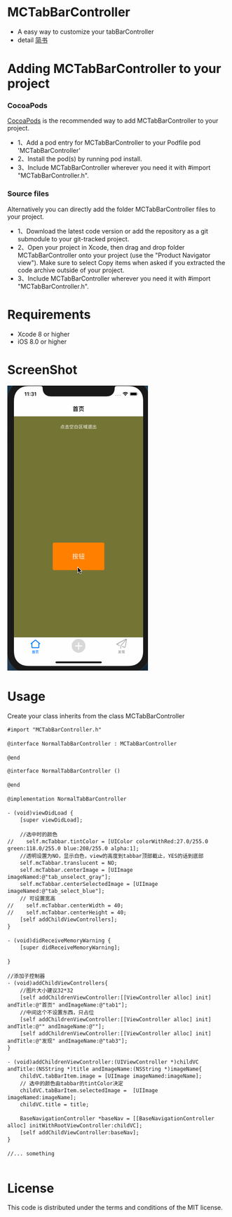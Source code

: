 
# MCTabBarController
* A easy way to customize your tabBarController
* detail [简书](https://www.jianshu.com/p/5160a1b48679)

# Adding MCTabBarController to your project
### CocoaPods 
[CocoaPods](https://cocoapods.org) is the recommended way to add MCTabBarController to your project.
* 1、Add a pod entry for MCTabBarController to your Podfile pod 'MCTabBarController'
* 2、Install the pod(s) by running pod install.
* 3、Include MCTabBarController wherever you need it with #import "MCTabBarController.h".

### Source files
Alternatively you can directly add the folder MCTabBarController files to your project.
* 1、Download the latest code version or add the repository as a git submodule to your git-tracked project.
* 2、Open your project in Xcode, then drag and drop folder MCTabBarController onto your project (use the "Product Navigator view"). Make sure to select Copy items when asked if you extracted the code archive outside of your project.
* 3、Include MCTabBarController wherever you need it with #import "MCTabBarController.h".

# Requirements
* Xcode 8 or higher
* iOS 8.0 or higher

# ScreenShot
![screenShot](https://github.com/Ccalary/MCTabBarController/blob/master/src/tabbar.gif)

# Usage
Create your class inherits from the class MCTabBarController
```
#import "MCTabBarController.h"

@interface NormalTabBarController : MCTabBarController

@end

```
```
@interface NormalTabBarController ()

@end

@implementation NormalTabBarController

- (void)viewDidLoad {
    [super viewDidLoad];
    
    //选中时的颜色
//    self.mcTabbar.tintColor = [UIColor colorWithRed:27.0/255.0 green:118.0/255.0 blue:208/255.0 alpha:1];
    //透明设置为NO，显示白色，view的高度到tabbar顶部截止，YES的话到底部
    self.mcTabbar.translucent = NO;
    self.mcTabbar.centerImage = [UIImage imageNamed:@"tab_unselect_gray"];
    self.mcTabbar.centerSelectedImage = [UIImage imageNamed:@"tab_select_blue"];
    // 可设置宽高
//    self.mcTabbar.centerWidth = 40;
//    self.mcTabbar.centerHeight = 40;
    [self addChildViewControllers];
}

- (void)didReceiveMemoryWarning {
    [super didReceiveMemoryWarning];
    
}

//添加子控制器
- (void)addChildViewControllers{
    //图片大小建议32*32
    [self addChildrenViewController:[[ViewController alloc] init] andTitle:@"首页" andImageName:@"tab1"];
    //中间这个不设置东西，只占位
    [self addChildrenViewController:[[ViewController alloc] init] andTitle:@"" andImageName:@""];
    [self addChildrenViewController:[[ViewController alloc] init] andTitle:@"发现" andImageName:@"tab3"];
}

- (void)addChildrenViewController:(UIViewController *)childVC andTitle:(NSString *)title andImageName:(NSString *)imageName{
    childVC.tabBarItem.image = [UIImage imageNamed:imageName];
    // 选中的颜色由tabbar的tintColor决定
    childVC.tabBarItem.selectedImage =  [UIImage imageNamed:imageName];
    childVC.title = title;
    
    BaseNavigationController *baseNav = [[BaseNavigationController alloc] initWithRootViewController:childVC];
    [self addChildViewController:baseNav];
}

//... something


```

# License
This code is distributed under the terms and conditions of the MIT license.
